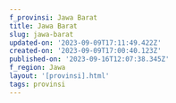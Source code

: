 ```yaml
---
f_provinsi: Jawa Barat
title: Jawa Barat
slug: jawa-barat
updated-on: '2023-09-09T17:11:49.422Z'
created-on: '2023-09-09T17:00:40.123Z'
published-on: '2023-09-16T12:07:38.345Z'
f_region: Jawa
layout: '[provinsi].html'
tags: provinsi
---
```



